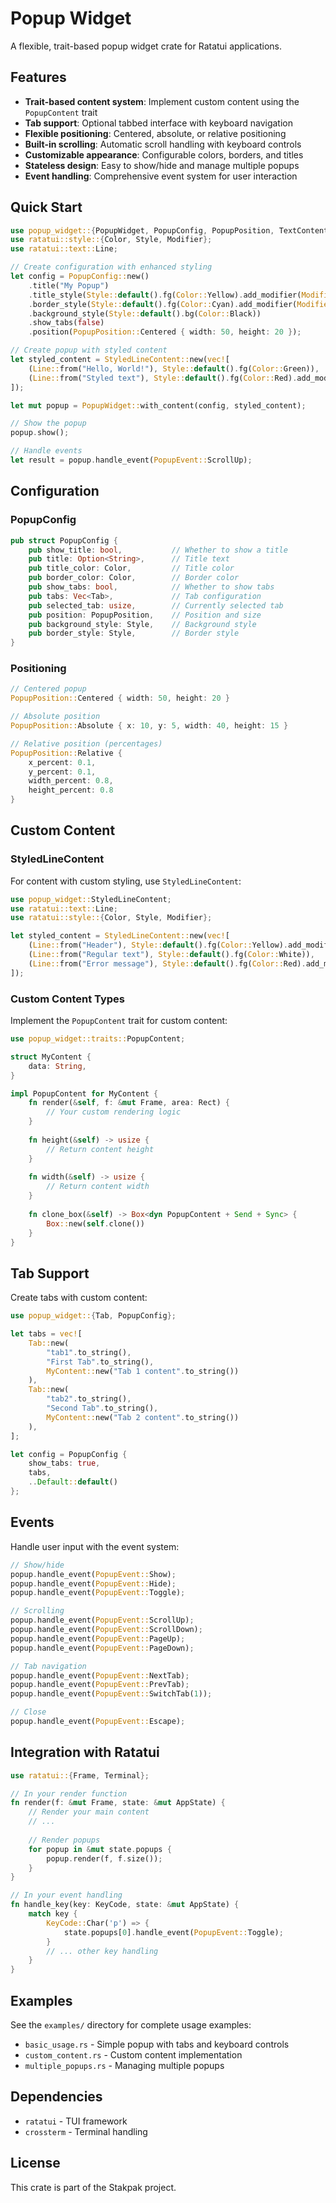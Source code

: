 # Popup Widget

A flexible, trait-based popup widget crate for Ratatui applications.

## Features

- **Trait-based content system**: Implement custom content using the `PopupContent` trait
- **Tab support**: Optional tabbed interface with keyboard navigation
- **Flexible positioning**: Centered, absolute, or relative positioning
- **Built-in scrolling**: Automatic scroll handling with keyboard controls
- **Customizable appearance**: Configurable colors, borders, and titles
- **Stateless design**: Easy to show/hide and manage multiple popups
- **Event handling**: Comprehensive event system for user interaction

## Quick Start

```rust
use popup_widget::{PopupWidget, PopupConfig, PopupPosition, TextContent, PopupEvent, StyledLineContent};
use ratatui::style::{Color, Style, Modifier};
use ratatui::text::Line;

// Create configuration with enhanced styling
let config = PopupConfig::new()
    .title("My Popup")
    .title_style(Style::default().fg(Color::Yellow).add_modifier(Modifier::BOLD))
    .border_style(Style::default().fg(Color::Cyan).add_modifier(Modifier::BOLD))
    .background_style(Style::default().bg(Color::Black))
    .show_tabs(false)
    .position(PopupPosition::Centered { width: 50, height: 20 });

// Create popup with styled content
let styled_content = StyledLineContent::new(vec![
    (Line::from("Hello, World!"), Style::default().fg(Color::Green)),
    (Line::from("Styled text"), Style::default().fg(Color::Red).add_modifier(Modifier::BOLD)),
]);

let mut popup = PopupWidget::with_content(config, styled_content);

// Show the popup
popup.show();

// Handle events
let result = popup.handle_event(PopupEvent::ScrollUp);
```

## Configuration

### PopupConfig

```rust
pub struct PopupConfig {
    pub show_title: bool,           // Whether to show a title
    pub title: Option<String>,      // Title text
    pub title_color: Color,         // Title color
    pub border_color: Color,        // Border color
    pub show_tabs: bool,            // Whether to show tabs
    pub tabs: Vec<Tab>,             // Tab configuration
    pub selected_tab: usize,        // Currently selected tab
    pub position: PopupPosition,    // Position and size
    pub background_style: Style,    // Background style
    pub border_style: Style,        // Border style
}
```

### Positioning

```rust
// Centered popup
PopupPosition::Centered { width: 50, height: 20 }

// Absolute position
PopupPosition::Absolute { x: 10, y: 5, width: 40, height: 15 }

// Relative position (percentages)
PopupPosition::Relative { 
    x_percent: 0.1, 
    y_percent: 0.1, 
    width_percent: 0.8, 
    height_percent: 0.8 
}
```

## Custom Content

### StyledLineContent

For content with custom styling, use `StyledLineContent`:

```rust
use popup_widget::StyledLineContent;
use ratatui::text::Line;
use ratatui::style::{Color, Style, Modifier};

let styled_content = StyledLineContent::new(vec![
    (Line::from("Header"), Style::default().fg(Color::Yellow).add_modifier(Modifier::BOLD)),
    (Line::from("Regular text"), Style::default().fg(Color::White)),
    (Line::from("Error message"), Style::default().fg(Color::Red).add_modifier(Modifier::ITALIC)),
]);
```

### Custom Content Types

Implement the `PopupContent` trait for custom content:

```rust
use popup_widget::traits::PopupContent;

struct MyContent {
    data: String,
}

impl PopupContent for MyContent {
    fn render(&self, f: &mut Frame, area: Rect) {
        // Your custom rendering logic
    }
    
    fn height(&self) -> usize {
        // Return content height
    }
    
    fn width(&self) -> usize {
        // Return content width
    }
    
    fn clone_box(&self) -> Box<dyn PopupContent + Send + Sync> {
        Box::new(self.clone())
    }
}
```

## Tab Support

Create tabs with custom content:

```rust
use popup_widget::{Tab, PopupConfig};

let tabs = vec![
    Tab::new(
        "tab1".to_string(),
        "First Tab".to_string(),
        MyContent::new("Tab 1 content".to_string())
    ),
    Tab::new(
        "tab2".to_string(),
        "Second Tab".to_string(),
        MyContent::new("Tab 2 content".to_string())
    ),
];

let config = PopupConfig {
    show_tabs: true,
    tabs,
    ..Default::default()
};
```

## Events

Handle user input with the event system:

```rust
// Show/hide
popup.handle_event(PopupEvent::Show);
popup.handle_event(PopupEvent::Hide);
popup.handle_event(PopupEvent::Toggle);

// Scrolling
popup.handle_event(PopupEvent::ScrollUp);
popup.handle_event(PopupEvent::ScrollDown);
popup.handle_event(PopupEvent::PageUp);
popup.handle_event(PopupEvent::PageDown);

// Tab navigation
popup.handle_event(PopupEvent::NextTab);
popup.handle_event(PopupEvent::PrevTab);
popup.handle_event(PopupEvent::SwitchTab(1));

// Close
popup.handle_event(PopupEvent::Escape);
```

## Integration with Ratatui

```rust
use ratatui::{Frame, Terminal};

// In your render function
fn render(f: &mut Frame, state: &mut AppState) {
    // Render your main content
    // ...
    
    // Render popups
    for popup in &mut state.popups {
        popup.render(f, f.size());
    }
}

// In your event handling
fn handle_key(key: KeyCode, state: &mut AppState) {
    match key {
        KeyCode::Char('p') => {
            state.popups[0].handle_event(PopupEvent::Toggle);
        }
        // ... other key handling
    }
}
```

## Examples

See the `examples/` directory for complete usage examples:

- `basic_usage.rs` - Simple popup with tabs and keyboard controls
- `custom_content.rs` - Custom content implementation
- `multiple_popups.rs` - Managing multiple popups

## Dependencies

- `ratatui` - TUI framework
- `crossterm` - Terminal handling

## License

This crate is part of the Stakpak project.
